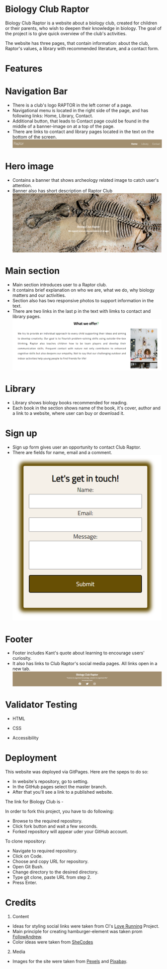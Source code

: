 # Biology Club Raptor 
Biology Club Raptor is a website about a biology club, created for children or their parents, who wish to deepen their knowledge in biology. 
The goal of the project is to give quick overview of the club's activities.  

The website has three pages, that contain information: about the club, Raptor's values, a library with recommended literature, and a contact form.

# Features 
# Navigation Bar
* There is a club's logo RAPTOR in the left corner of a page. 
* Navigational menu is located in the right side of the page, and has following links: Home, Library, Contact.
* Additional button, that leads to Contact page could be found in the middle of a banner-image on at a top of the page. 
* There are links to contact and library pages located in the text on the bottom of the screen.
![nav-bar](https://raw.githubusercontent.com/green-nisaba/my-project/main/images/navbar.png)


# Hero image 

* Contains a banner that shows archeology related image to catch user's attention.
* Banner also has short description of Raptor Club 
![hero-image](https://raw.githubusercontent.com/green-nisaba/my-project/main/images/hero-image.png)

# Main section
* Main section introduces user to a Raptor club.
* It contains brief explanation on who we are, what we do, why biology matters and our activities.
* Section also has two responsive photos to support information in the text.
* There are two links in the last p in the text with limks to contact and library pages.
![main-section](https://raw.githubusercontent.com/green-nisaba/my-project/main/images/text-section.png)


# Library 

* Library shows biology books recommended for reading. 
* Each book in the section shows name of the book, it's cover, author and a link to a website, where user can buy or download it.


# Sign up 

* Sign up form gives user an opportunity to contact Club Raptor.
* There are fields for name, email and a comment.
![sign up form](https://raw.githubusercontent.com/green-nisaba/my-project/main/images/contact-form.png)

# Footer 

* Footer includes Kant's quote about learning to encourage users' curiosity.
* It also has links to Club Raptor's social media pages. All links open in a new tab.
![footer](https://raw.githubusercontent.com/green-nisaba/my-project/main/images/footer.png)

# Validator Testing 

* HTML 

* CSS 

* Accessibility 

# Deployment 

This website was deployed via GitPages. Here are the speps to do so: 

* In website's repository, go to setting.
* In the GitHub pages select the master branch. 
* After that you'll see a link to a published website.

The link for Biology Club is - 

In order to fork this project, you have to do following:

* Browse to the required repository.
* Click fork button and wait a few seconds.
* Forked repository will appear uder your GitHub account.

To clone repository:

* Navigate to required repository.
* Click on Code.
* Choose and copy URL for repository.
* Open Git Bush. 
* Change directory to the desired directory.
* Type git clone, paste URL from step 2.
* Press Enter.



# Credits 

1. Content
* Ideas for styling social links were taken from CI's [Love Running](https://github.com/green-nisaba/love-running-project) Project. 
* Main principle for creating hamburger-element was taken prom [FollowAndrew](https://www.youtube.com/watch?v=sjrp1FEHnyA).
* Color ideas were taken from [SheCodes](https://palettes.shecodes.io/palettes/710#palette)


2. Media 
* Images for the site were taken from [Pexels](https://www.pexels.com/) and [Pixabay](https://pixabay.com/). 